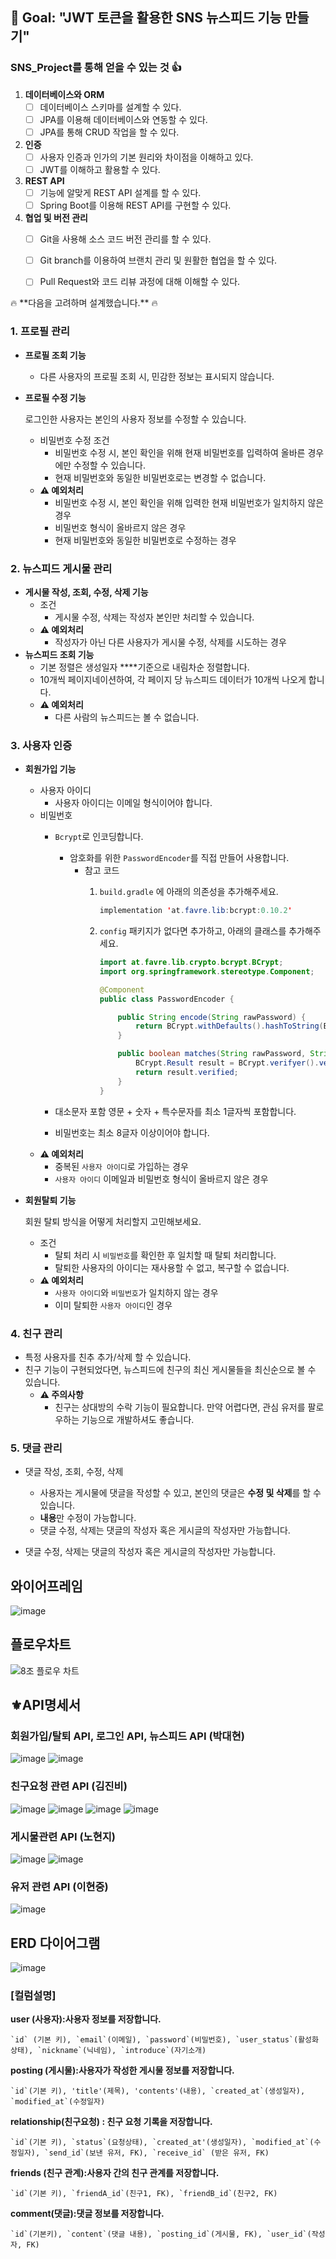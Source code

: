 ## <aside>🏁 **Goal:  "JWT 토큰을 활용한 SNS 뉴스피드 기능 만들기"**</aside>


### SNS_Project를 통해 얻을 수 있는 것 👍
1.  **데이터베이스와 ORM**
    - [ ]  데이터베이스 스키마를 설계할 수 있다.
    - [ ]  JPA를 이용해 데이터베이스와 연동할 수 있다.
    - [ ]  JPA를 통해 CRUD 작업을 할 수 있다.
2. **인증**
    - [ ]  사용자 인증과 인가의 기본 원리와 차이점을 이해하고 있다.
    - [ ]  JWT를 이해하고 활용할 수 있다.
3. **REST API**
    - [ ]  기능에 알맞게 REST API 설계를 할 수 있다.
    - [ ]  Spring Boot를 이용해 REST API를 구현할 수 있다.
4. **협업 및 버전 관리**
    - [ ]  Git을 사용해 소스 코드 버전 관리를 할 수 있다.
    - [ ]  Git branch를 이용하여 브랜치 관리 및 원활한 협업을 할 수 있다.
    - [ ]  Pull Request와 코드 리뷰 과정에 대해 이해할 수 있다.


<aside> 🔥 **다음을 고려하며 설계했습니다.** 🔥</aside>

### **1. 프로필 관리**

- **프로필 조회 기능**
    - 다른 사용자의 프로필 조회 시, 민감한 정보는 표시되지 않습니다.
- **프로필 수정 기능**
    
    로그인한 사용자는 본인의 사용자 정보를 수정할 수 있습니다.
    
    - 비밀번호 수정 조건
        - 비밀번호 수정 시, 본인 확인을 위해 현재 비밀번호를 입력하여 올바른 경우에만 수정할 수 있습니다.
        - 현재 비밀번호와 동일한 비밀번호로는 변경할 수 없습니다.
    - **⚠️ 예외처리**
        - 비밀번호 수정 시, 본인 확인을 위해 입력한 현재 비밀번호가 일치하지 않은 경우
        - 비밀번호 형식이 올바르지 않은 경우
        - 현재 비밀번호와 동일한 비밀번호로 수정하는 경우


### **2.  뉴스피드 게시물 관리**

- **게시물 작성, 조회, 수정, 삭제 기능**
    - 조건
        - 게시물 수정, 삭제는 작성자 본인만 처리할 수 있습니다.
    - **⚠️ 예외처리**
        - 작성자가 아닌 다른 사용자가 게시물 수정, 삭제를 시도하는 경우
- **뉴스피드 조회 기능**
    - 기본 정렬은 생성일자 ****기준으로 내림차순 정렬합니다.
    - 10개씩 페이지네이션하여, 각 페이지 당 뉴스피드 데이터가 10개씩 나오게 합니다.
    - **⚠️ 예외처리**
        - 다른 사람의 뉴스피드는 볼 수 없습니다.


### **3. 사용자 인증**

- **회원가입 기능**
    - 사용자 아이디
        - 사용자 아이디는 이메일 형식이어야 합니다.
    - 비밀번호
        - `Bcrypt`로 인코딩합니다.
            - 암호화를 위한 `PasswordEncoder`를 직접 만들어 사용합니다.
                - 참고 코드
                    1. `build.gradle` 에 아래의 의존성을 추가해주세요.
                        
                        ```java
                        implementation 'at.favre.lib:bcrypt:0.10.2'
                        ```
                        
                    2. `config` 패키지가 없다면 추가하고, 아래의 클래스를 추가해주세요.
                        
                        ```java
                        import at.favre.lib.crypto.bcrypt.BCrypt;
                        import org.springframework.stereotype.Component;
                        
                        @Component
                        public class PasswordEncoder {
                        
                            public String encode(String rawPassword) {
                                return BCrypt.withDefaults().hashToString(BCrypt.MIN_COST, rawPassword.toCharArray());
                            }
                        
                            public boolean matches(String rawPassword, String encodedPassword) {
                                BCrypt.Result result = BCrypt.verifyer().verify(rawPassword.toCharArray(), encodedPassword);
                                return result.verified;
                            }
                        }
                        ```
                        
        - 대소문자 포함 영문 + 숫자 + 특수문자를 최소 1글자씩 포함합니다.
        - 비밀번호는 최소 8글자 이상이어야 합니다.
    - **⚠️ 예외처리**
        - 중복된 `사용자 아이디`로 가입하는 경우
        - `사용자 아이디` 이메일과 비밀번호 형식이 올바르지 않은 경우
- **회원탈퇴 기능**
    
    회원 탈퇴 방식을 어떻게 처리할지 고민해보세요.
    
    - 조건
        - 탈퇴 처리 시 `비밀번호`를 확인한 후 일치할 때 탈퇴 처리합니다.
        - 탈퇴한 사용자의 아이디는 재사용할 수 없고, 복구할 수 없습니다.
    - **⚠️ 예외처리**
        - `사용자 아이디`와 `비밀번호`가 일치하지 않는 경우
        - 이미 탈퇴한 `사용자 아이디`인 경우


### **4. 친구 관리**

- 특정 사용자를 친추 추가/삭제 할 수 있습니다.
- 친구 기능이 구현되었다면, 뉴스피드에 친구의 최신 게시물들을 최신순으로 볼 수 있습니다.
    - **⚠️ 주의사항**
        - 친구는 상대방의 수락 기능이 필요합니다. 만약 어렵다면, 관심 유저를 팔로우하는 기능으로 개발하셔도 좋습니다.
  

### **5. 댓글 관리**

- 댓글 작성, 조회, 수정, 삭제
    - 사용자는 게시물에 댓글을 작성할 수 있고, 본인의 댓글은 **수정 및 삭제**를 할 수 있습니다.
    - **내용**만 수정이 가능합니다.
    - 댓글 수정, 삭제는 댓글의 작성자 혹은 게시글의 작성자만 가능합니다.
 

- 댓글 수정, 삭제는 댓글의 작성자 혹은 게시글의 작성자만 가능합니다.

## 와이어프레임
![image](https://github.com/user-attachments/assets/025d7a1c-86ae-43af-8cd0-793f2d2780bb)
## 플로우차트
![8조 플로우 차트](https://github.com/user-attachments/assets/dfa29a18-8bd0-4c5f-93b1-1e3b3f14894b)




## ⚜API명세서 
### 회원가입/탈퇴 API, 로그인 API, 뉴스피드 API (박대현)
![image](https://github.com/user-attachments/assets/5b6455d9-6588-4306-8fc4-c57445ea3fb7)
![image](https://github.com/user-attachments/assets/10b0bedd-61b2-457c-ab68-a568591462ed)


### 친구요청 관련 API (김진비)
![image](https://github.com/user-attachments/assets/745eb8a4-debb-4eb0-9727-fc94ac223153)
![image](https://github.com/user-attachments/assets/5b2cb6cb-7595-45c6-b32a-a6e46af568cf)
![image](https://github.com/user-attachments/assets/72072768-df00-4c83-8eb6-5562327c937a)
![image](https://github.com/user-attachments/assets/240ee8e1-9d0d-429e-b0c9-fb6876192ac0)




### 게시물관련 API (노현지)
![image](https://github.com/user-attachments/assets/fdd08a53-27cc-4395-8825-7b3e7fa6c00b)
![image](https://github.com/user-attachments/assets/2d1f90c5-ef79-431b-8154-d929bea93ae3)



### 유저 관련 API (이현중)
![image](https://github.com/user-attachments/assets/11e0fd86-c4d3-42df-aaa5-564bbbada3c3)




## ERD 다이어그램
![image](https://github.com/user-attachments/assets/e7ecd466-8514-465f-8477-4f3175a59f02)


### [컬럼설명]
**user (사용자):사용자 정보를 저장합니다.**

    `id` (기본 키), `email`(이메일), `password`(비밀번호), `user_status`(활성화 상태), `nickname`(닉네임), `introduce`(자기소개)


**posting (게시물):사용자가 작성한 게시물 정보를 저장합니다.**
    
    `id`(기본 키), 'title'(제목), 'contents'(내용), `created_at`(생성일자), `modified_at`(수정일자)


**relationship(친구요청) : 친구 요청 기록을 저장합니다.**

    `id`(기본 키), `status`(요청상태), `created_at'(생성일자), `modified_at`(수정일자), `send_id`(보낸 유저, FK), `receive_id` (받은 유저, FK)


**friends (친구 관계):사용자 간의 친구 관계를 저장합니다.**
    
    `id`(기본 키), `friendA_id`(친구1, FK), `friendB_id`(친구2, FK)


**comment(댓글):댓글 정보를 저장합니다.**
     
    `id`(기본키), `content`(댓글 내용), `posting_id`(게시물, FK), `user_id`(작성자, FK)





